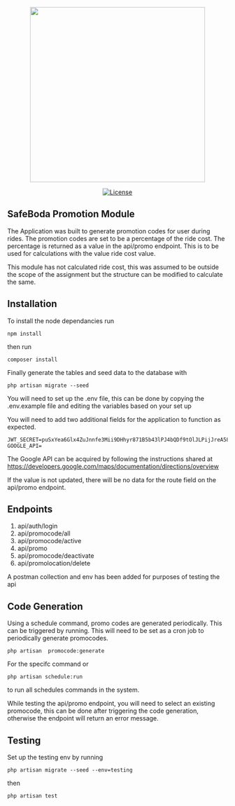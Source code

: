 <p align="center"><a href="https://laravel.com" target="_blank"><img src="https://raw.githubusercontent.com/laravel/art/master/logo-lockup/5%20SVG/2%20CMYK/1%20Full%20Color/laravel-logolockup-cmyk-red.svg" width="400"></a></p>

<p align="center">
<a href="https://packagist.org/packages/laravel/framework"><img src="https://img.shields.io/packagist/l/laravel/framework" alt="License"></a>
</p>

## SafeBoda Promotion Module 

The Application was built to generate promotion codes for user during rides. The promotion codes are set to be a percentage of the ride cost. The percentage is returned as a value in the api/promo endpoint. This is to be used for calculations with the value ride cost value. 

This module has not calculated ride cost, this was assumed to be outside the scope of the assignment but the structure can be modified to calculate the same.

## Installation

To install the node dependancies run 
```
npm install
```
then run 

```
composer install
```

Finally generate the tables and seed data to the database with
```
php artisan migrate --seed
```

You will need to set up the .env file, this can be done by copying the .env.example file and editing the variables based on your set up

You will need to add two additional fields for the application to function as expected.
```
JWT_SECRET=puSxYea6Glx4ZuJnnfe3Mii9DHhyr871B5b43lPJ4bQDf9tOlJLPijJreA58SPPd
GOOGLE_API=
```

The Google API can be acquired by following the instructions shared at https://developers.google.com/maps/documentation/directions/overview

If the value is not updated, there will be no data for the route field on the api/promo endpoint.

## Endpoints 

1. api/auth/login
2. api/promocode/all
3. api/promocode/active
4. api/promo
5. api/promocode/deactivate
6. api/promolocation/delete

A postman collection and env has been added for purposes of testing the api

## Code Generation

Using a schedule command, promo codes are generated periodically. This can be triggered by running. This will need to be set as a cron job to periodically generate promocodes.

```
php artisan  promocode:generate
```
For the specifc command or 

```
php artisan schedule:run
```
to run all schedules commands in the system.

While testing the api/promo endpoint, you will need to select an existing promocode, this can be done after triggering the code generation, otherwise the endpoint will return an error message.

## Testing 

Set up the testing env by running 

```
php artisan migrate --seed --env=testing
```
then 

```
php artisan test
```

